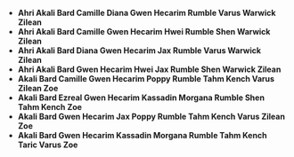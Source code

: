 + **Ahri Akali Bard Camille Diana Gwen Hecarim Rumble Varus Warwick Zilean**
+ **Ahri Akali Bard Camille Gwen Hecarim Hwei Rumble Shen Warwick Zilean**
+ **Ahri Akali Bard Diana Gwen Hecarim Jax Rumble Varus Warwick Zilean**
+ **Ahri Akali Bard Gwen Hecarim Hwei Jax Rumble Shen Warwick Zilean**
+ **Akali Bard Camille Gwen Hecarim Poppy Rumble Tahm Kench Varus Zilean Zoe**
+ **Akali Bard Ezreal Gwen Hecarim Kassadin Morgana Rumble Shen Tahm Kench Zoe**
+ **Akali Bard Gwen Hecarim Jax Poppy Rumble Tahm Kench Varus Zilean Zoe**
+ **Akali Bard Gwen Hecarim Kassadin Morgana Rumble Tahm Kench Taric Varus Zoe**
